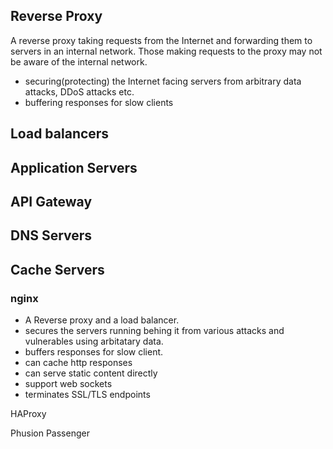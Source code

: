 
## Reverse Proxy 

A reverse proxy taking requests from the Internet and forwarding them to servers in an internal network. Those making requests to the proxy may not be aware of the internal network.

* securing(protecting) the Internet facing servers from arbitrary data attacks, DDoS attacks etc.
* buffering responses for slow clients


## Load balancers
## Application Servers
## API Gateway
## DNS Servers
## Cache Servers

### nginx
* A Reverse proxy and a load balancer. 
* secures the servers running behing it from various attacks and vulnerables using arbitatary data. 
* buffers responses for slow client.
* can cache http responses
* can serve static content directly
* support web sockets
* terminates SSL/TLS endpoints

HAProxy

Phusion Passenger
